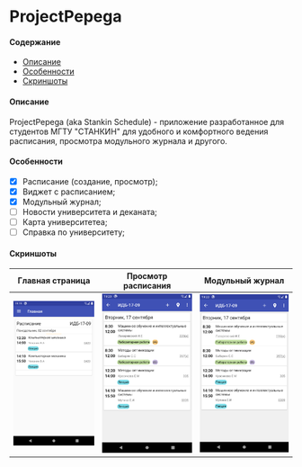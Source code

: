 # ProjectPepega

#### Содержание

- [Описание](#Описание)
- [Особенности](#Особенности)
- [Скриншоты](#Скриншоты)

#### Описание

ProjectPepega (aka Stankin Schedule) - приложение разработанное для студентов МГТУ "СТАНКИН" для удобного и комфортного ведения расписания, просмотра модульного журнала и другого.

#### Особенности

- [X] Расписание (создание, просмотр);
- [X] Виджет с расписанием;
- [X] Модульный журнал;
- [ ] Новости университета и деканата;
- [ ] Карта университетеа;
- [ ] Справка по университету;

#### Скриншоты

| Главная страница                     | Просмотр расписания                  | Модульный журнал                     |
| ---                                  | ---                                  | ---                                  |
| ![Screenshot 1](./screenshots/1.png) | ![Screenshot 2](./screenshots/2.png) | ![Screenshot 3](./screenshots/2.png) |
